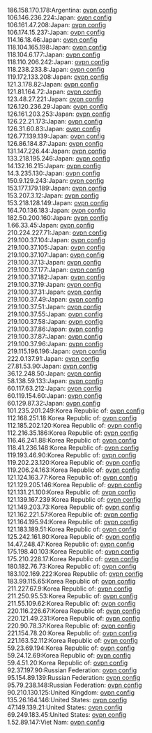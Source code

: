 186.158.170.178:Argentina: [ovpn config](vpn/186_158_170_178.ovpn)  
106.146.236.224:Japan: [ovpn config](vpn/106_146_236_224.ovpn)  
106.161.47.208:Japan: [ovpn config](vpn/106_161_47_208.ovpn)  
106.174.15.237:Japan: [ovpn config](vpn/106_174_15_237.ovpn)  
114.16.18.46:Japan: [ovpn config](vpn/114_16_18_46.ovpn)  
118.104.165.198:Japan: [ovpn config](vpn/118_104_165_198.ovpn)  
118.104.6.177:Japan: [ovpn config](vpn/118_104_6_177.ovpn)  
118.110.206.242:Japan: [ovpn config](vpn/118_110_206_242.ovpn)  
118.238.233.8:Japan: [ovpn config](vpn/118_238_233_8.ovpn)  
119.172.133.208:Japan: [ovpn config](vpn/119_172_133_208.ovpn)  
121.3.178.82:Japan: [ovpn config](vpn/121_3_178_82.ovpn)  
121.81.164.72:Japan: [ovpn config](vpn/121_81_164_72.ovpn)  
123.48.27.221:Japan: [ovpn config](vpn/123_48_27_221.ovpn)  
126.120.236.29:Japan: [ovpn config](vpn/126_120_236_29.ovpn)  
126.161.203.253:Japan: [ovpn config](vpn/126_161_203_253.ovpn)  
126.22.21.173:Japan: [ovpn config](vpn/126_22_21_173.ovpn)  
126.31.60.83:Japan: [ovpn config](vpn/126_31_60_83.ovpn)  
126.77.139.139:Japan: [ovpn config](vpn/126_77_139_139.ovpn)  
126.86.184.87:Japan: [ovpn config](vpn/126_86_184_87.ovpn)  
131.147.226.44:Japan: [ovpn config](vpn/131_147_226_44.ovpn)  
133.218.195.246:Japan: [ovpn config](vpn/133_218_195_246.ovpn)  
14.132.16.215:Japan: [ovpn config](vpn/14_132_16_215.ovpn)  
14.3.235.130:Japan: [ovpn config](vpn/14_3_235_130.ovpn)  
150.9.129.243:Japan: [ovpn config](vpn/150_9_129_243.ovpn)  
153.177.179.189:Japan: [ovpn config](vpn/153_177_179_189.ovpn)  
153.207.3.12:Japan: [ovpn config](vpn/153_207_3_12.ovpn)  
153.218.128.149:Japan: [ovpn config](vpn/153_218_128_149.ovpn)  
164.70.136.183:Japan: [ovpn config](vpn/164_70_136_183.ovpn)  
182.50.200.160:Japan: [ovpn config](vpn/182_50_200_160.ovpn)  
1.66.33.45:Japan: [ovpn config](vpn/1_66_33_45.ovpn)  
210.224.227.71:Japan: [ovpn config](vpn/210_224_227_71.ovpn)  
219.100.37.104:Japan: [ovpn config](vpn/219_100_37_104.ovpn)  
219.100.37.105:Japan: [ovpn config](vpn/219_100_37_105.ovpn)  
219.100.37.107:Japan: [ovpn config](vpn/219_100_37_107.ovpn)  
219.100.37.13:Japan: [ovpn config](vpn/219_100_37_13.ovpn)  
219.100.37.177:Japan: [ovpn config](vpn/219_100_37_177.ovpn)  
219.100.37.182:Japan: [ovpn config](vpn/219_100_37_182.ovpn)  
219.100.37.19:Japan: [ovpn config](vpn/219_100_37_19.ovpn)  
219.100.37.31:Japan: [ovpn config](vpn/219_100_37_31.ovpn)  
219.100.37.49:Japan: [ovpn config](vpn/219_100_37_49.ovpn)  
219.100.37.51:Japan: [ovpn config](vpn/219_100_37_51.ovpn)  
219.100.37.55:Japan: [ovpn config](vpn/219_100_37_55.ovpn)  
219.100.37.58:Japan: [ovpn config](vpn/219_100_37_58.ovpn)  
219.100.37.86:Japan: [ovpn config](vpn/219_100_37_86.ovpn)  
219.100.37.87:Japan: [ovpn config](vpn/219_100_37_87.ovpn)  
219.100.37.96:Japan: [ovpn config](vpn/219_100_37_96.ovpn)  
219.115.196.196:Japan: [ovpn config](vpn/219_115_196_196.ovpn)  
222.0.137.91:Japan: [ovpn config](vpn/222_0_137_91.ovpn)  
27.81.53.90:Japan: [ovpn config](vpn/27_81_53_90.ovpn)  
36.12.248.50:Japan: [ovpn config](vpn/36_12_248_50.ovpn)  
58.138.59.133:Japan: [ovpn config](vpn/58_138_59_133.ovpn)  
60.117.63.212:Japan: [ovpn config](vpn/60_117_63_212.ovpn)  
60.119.154.60:Japan: [ovpn config](vpn/60_119_154_60.ovpn)  
60.129.87.32:Japan: [ovpn config](vpn/60_129_87_32.ovpn)  
101.235.201.249:Korea Republic of: [ovpn config](vpn/101_235_201_249.ovpn)  
112.168.251.18:Korea Republic of: [ovpn config](vpn/112_168_251_18.ovpn)  
112.185.202.120:Korea Republic of: [ovpn config](vpn/112_185_202_120.ovpn)  
112.216.35.186:Korea Republic of: [ovpn config](vpn/112_216_35_186.ovpn)  
116.46.241.88:Korea Republic of: [ovpn config](vpn/116_46_241_88.ovpn)  
118.41.236.148:Korea Republic of: [ovpn config](vpn/118_41_236_148.ovpn)  
119.193.46.90:Korea Republic of: [ovpn config](vpn/119_193_46_90.ovpn)  
119.202.23.120:Korea Republic of: [ovpn config](vpn/119_202_23_120.ovpn)  
119.206.24.163:Korea Republic of: [ovpn config](vpn/119_206_24_163.ovpn)  
121.124.163.77:Korea Republic of: [ovpn config](vpn/121_124_163_77.ovpn)  
121.129.205.146:Korea Republic of: [ovpn config](vpn/121_129_205_146.ovpn)  
121.131.21.100:Korea Republic of: [ovpn config](vpn/121_131_21_100.ovpn)  
121.139.167.239:Korea Republic of: [ovpn config](vpn/121_139_167_239.ovpn)  
121.149.203.73:Korea Republic of: [ovpn config](vpn/121_149_203_73.ovpn)  
121.162.221.57:Korea Republic of: [ovpn config](vpn/121_162_221_57.ovpn)  
121.164.195.94:Korea Republic of: [ovpn config](vpn/121_164_195_94.ovpn)  
121.183.189.51:Korea Republic of: [ovpn config](vpn/121_183_189_51.ovpn)  
125.242.161.80:Korea Republic of: [ovpn config](vpn/125_242_161_80.ovpn)  
14.47.248.47:Korea Republic of: [ovpn config](vpn/14_47_248_47.ovpn)  
175.198.40.103:Korea Republic of: [ovpn config](vpn/175_198_40_103.ovpn)  
175.210.228.17:Korea Republic of: [ovpn config](vpn/175_210_228_17.ovpn)  
180.182.76.73:Korea Republic of: [ovpn config](vpn/180_182_76_73.ovpn)  
183.102.169.222:Korea Republic of: [ovpn config](vpn/183_102_169_222.ovpn)  
183.99.115.65:Korea Republic of: [ovpn config](vpn/183_99_115_65.ovpn)  
211.227.67.9:Korea Republic of: [ovpn config](vpn/211_227_67_9.ovpn)  
211.250.95.53:Korea Republic of: [ovpn config](vpn/211_250_95_53.ovpn)  
211.55.109.62:Korea Republic of: [ovpn config](vpn/211_55_109_62.ovpn)  
220.116.226.67:Korea Republic of: [ovpn config](vpn/220_116_226_67.ovpn)  
220.121.49.231:Korea Republic of: [ovpn config](vpn/220_121_49_231.ovpn)  
220.90.78.37:Korea Republic of: [ovpn config](vpn/220_90_78_37.ovpn)  
221.154.78.20:Korea Republic of: [ovpn config](vpn/221_154_78_20.ovpn)  
221.163.52.112:Korea Republic of: [ovpn config](vpn/221_163_52_112.ovpn)  
59.23.69.194:Korea Republic of: [ovpn config](vpn/59_23_69_194.ovpn)  
59.24.12.69:Korea Republic of: [ovpn config](vpn/59_24_12_69.ovpn)  
59.4.51.20:Korea Republic of: [ovpn config](vpn/59_4_51_20.ovpn)  
92.37.197.90:Russian Federation: [ovpn config](vpn/92_37_197_90.ovpn)  
95.154.89.139:Russian Federation: [ovpn config](vpn/95_154_89_139.ovpn)  
95.79.238.148:Russian Federation: [ovpn config](vpn/95_79_238_148.ovpn)  
90.210.130.125:United Kingdom: [ovpn config](vpn/90_210_130_125.ovpn)  
135.26.164.146:United States: [ovpn config](vpn/135_26_164_146.ovpn)  
47.149.139.21:United States: [ovpn config](vpn/47_149_139_21.ovpn)  
69.249.183.45:United States: [ovpn config](vpn/69_249_183_45.ovpn)  
1.52.89.147:Viet Nam: [ovpn config](vpn/1_52_89_147.ovpn)  
